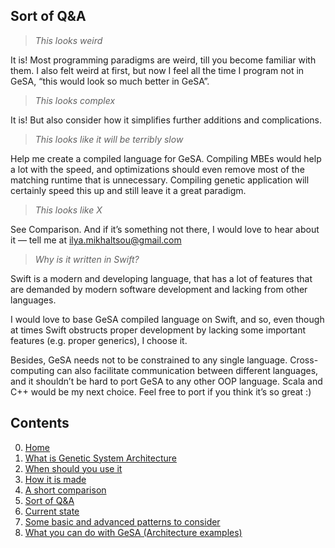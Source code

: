 ## Sort of Q\&A

> *This looks weird*

It is\! Most programming paradigms are weird, till you become familiar
with them. I also felt weird at first, but now I feel all the time I
program not in GeSA, “this would look so much better in GeSA”.

> *This looks complex*

It is\! But also consider how it simplifies further additions and
complications.

> *This looks like it will be terribly slow*

Help me create a compiled language for GeSA. Compiling MBEs would help a
lot with the speed, and optimizations should even remove most of the
matching runtime that is unnecessary. Compiling genetic application will
certainly speed this up and still leave it a great paradigm.

> *This looks like X*

See Comparison. And if it’s something not there, I would love to hear
about it — tell me at <ilya.mikhaltsou@gmail.com>

> *Why is it written in Swift?*

Swift is a modern and developing language, that has a lot of features
that are demanded by modern software development and lacking from other
languages.

I would love to base GeSA compiled language on Swift, and so, even
though at times Swift obstructs proper development by lacking some
important features (e.g. proper generics), I choose it.

Besides, GeSA needs not to be constrained to any single language.
Cross-computing can also facilitate communication between different
languages, and it shouldn’t be hard to port GeSA to any other OOP
language. Scala and C++ would be my next choice. Feel free to port if
you think it’s so great :)

## Contents

0.  [Home](/README.md)
1.  [What is Genetic System Architecture](/docs/GeSA%20Introduction.md)
2.  [When should you use it](/docs/GeSA%20Usage.md)
3.  [How it is made](/docs/GeSA%20Structure.md)
4.  [A short comparison](/docs/GeSA%20Comparison.md)
5.  [Sort of Q\&A](/docs/GeSA%20QnA.md)
6.  [Current state](/docs/GeSA%20State.md)
7.  [Some basic and advanced patterns to
    consider](/docs/GeSA%20Patterns.md)
8.  [What you can do with GeSA (Architecture
    examples)](/docs/GeSA%20Examples.md)
